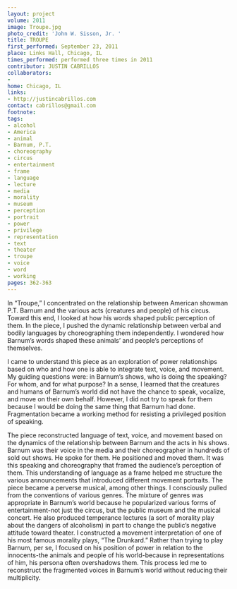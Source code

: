 ```yaml
---
layout: project
volume: 2011
image: Troupe.jpg
photo_credit: 'John W. Sisson, Jr. '
title: TROUPE
first_performed: September 23, 2011
place: Links Hall, Chicago, IL
times_performed: performed three times in 2011
contributor: JUSTIN CABRILLOS
collaborators:
- 
home: Chicago, IL
links:
- http://justincabrillos.com
contact: cabrillos@gmail.com
footnote: 
tags:
- alcohol
- America
- animal
- Barnum, P.T.
- choreography
- circus
- entertainment
- frame
- language
- lecture
- media
- morality
- museum
- perception
- portrait
- power
- privilege
- representation
- text
- theater
- troupe
- voice
- word
- working
pages: 362-363
---
```


In “Troupe,” I concentrated on the relationship between American showman P.T. Barnum and the various acts (creatures and people) of his circus. Toward this end, I looked at how his words shaped public perception of them. In the piece, I pushed the dynamic relationship between verbal and bodily languages by choreographing them independently. I wondered how Barnum’s words shaped these animals’ and people’s perceptions of themselves. 

I came to understand this piece as an exploration of power relationships based on who and how one is able to integrate text, voice, and movement. My guiding questions were: in Barnum’s shows, who is doing the speaking? For whom, and for what purpose? In a sense, I learned that the creatures and humans of Barnum’s world did not have the chance to speak, vocalize, and move on their own behalf. However, I did not try to speak for them because I would be doing the same thing that Barnum had done. Fragmentation became a working method for resisting a privileged position of speaking. 

The piece reconstructed language of text, voice, and movement based on the dynamics of the relationship between Barnum and the acts in his shows. Barnum was their voice in the media and their choreographer in hundreds of sold out shows. He spoke for them. He positioned and moved them. It was this speaking and choreography that framed the audience’s perception of them. This understanding of language as a frame helped me structure the various announcements that introduced different movement portraits. The piece became a perverse musical, among other things. I consciously pulled from the conventions of various genres. The mixture of genres was appropriate in Barnum’s world because he popularized various forms of entertainment-not just the circus, but the public museum and the musical concert. He also produced temperance lectures (a sort of morality play about the dangers of alcoholism) in part to change the public’s negative attitude toward theater. I constructed a movement interpretation of one of his most famous morality plays, “The Drunkard.” Rather than trying to play Barnum, per se, I focused on his position of power in relation to the innocents-the animals and people of his world-because in representations of him, his persona often overshadows them. This process led me to reconstruct the fragmented voices in Barnum’s world without reducing their multiplicity.
